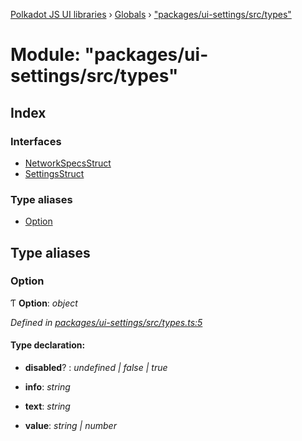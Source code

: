 [Polkadot JS UI libraries](../README.md) › [Globals](../globals.md) › ["packages/ui-settings/src/types"](_packages_ui_settings_src_types_.md)

# Module: "packages/ui-settings/src/types"

## Index

### Interfaces

* [NetworkSpecsStruct](../interfaces/_packages_ui_settings_src_types_.networkspecsstruct.md)
* [SettingsStruct](../interfaces/_packages_ui_settings_src_types_.settingsstruct.md)

### Type aliases

* [Option](_packages_ui_settings_src_types_.md#option)

## Type aliases

###  Option

Ƭ **Option**: *object*

*Defined in [packages/ui-settings/src/types.ts:5](https://github.com/polkadot-js/ui/blob/8f61882b/packages/ui-settings/src/types.ts#L5)*

#### Type declaration:

* **disabled**? : *undefined | false | true*

* **info**: *string*

* **text**: *string*

* **value**: *string | number*
